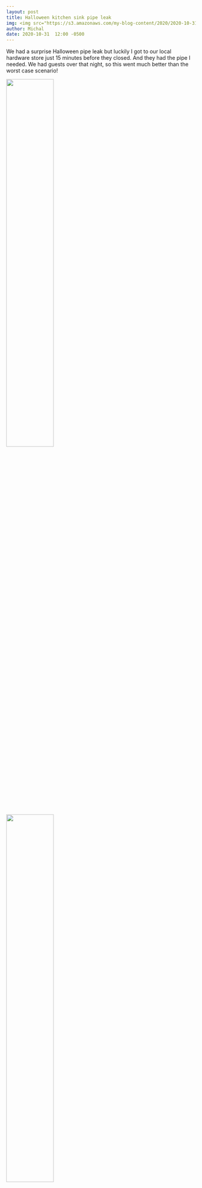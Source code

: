 ```yaml
---
layout: post
title: Halloween kitchen sink pipe leak
img: <img src="https://s3.amazonaws.com/my-blog-content/2020/2020-10-31-kitchen-sink-pipe-leak/2020-10-31 14.53.46.jpg" width="10%">
author: Michal
date: 2020-10-31  12:00 -0500
---
```

We had a surprise Halloween pipe leak but luckily I got to our local hardware store just 15 minutes before they closed. And they had the pipe I needed. We had guests over that night, so this went much better than the worst case scenario!

<img src="https://s3.amazonaws.com/my-blog-content/2020/2020-10-31-kitchen-sink-pipe-leak/2020-10-31 14.53.46.jpg" width="50%">
<img src="https://s3.amazonaws.com/my-blog-content/2020/2020-10-31-kitchen-sink-pipe-leak/2020-10-31 16.15.40.jpg" width="50%">
<img src="https://s3.amazonaws.com/my-blog-content/2020/2020-10-31-kitchen-sink-pipe-leak/2020-10-31 16.17.40.jpg" width="50%">
<img src="https://s3.amazonaws.com/my-blog-content/2020/2020-10-31-kitchen-sink-pipe-leak/2020-10-31 17.05.01.jpg" width="50%">
<img src="https://s3.amazonaws.com/my-blog-content/2020/2020-10-31-kitchen-sink-pipe-leak/2020-10-31 17.17.07.jpg" width="50%">
